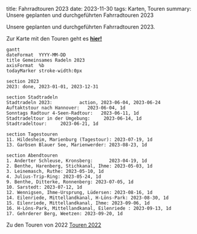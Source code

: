 title: Fahrradtouren 2023
date: 2023-11-30
tags: Karten, Touren
summary: Unsere geplanten und durchgeführten Fahrradtouren 2023

Unsere geplanten und durchgeführten Fahrradtouren 2023.

Zur Karte mit den Touren geht es [**hier!**](https://umap.openstreetmap.de/de/map/adfc-radtouren-2023_38867?scaleControl=false&miniMap=false&scrollWheelZoom=true&zoomControl=true&allowEdit=false&moreControl=false&searchControl=null&tilelayersControl=null&embedControl=null&datalayersControl=false&onLoadPanel=undefined&captionBar=false&datalayers=156544)

``` mermaid
gantt
dateFormat  YYYY-MM-DD
title Gemeinsames Radeln 2023
axisFormat  %b
todayMarker stroke-width:0px

section 2023
2023: done, 2023-01-01, 2023-12-31

section Stadtradeln  
Stadtradeln 2023:          action, 2023-06-04, 2023-06-24
Auftaktstour nach Hannover:   2023-06-04, 1d
Sonntags Radtour 4-Seen-Radtour:   2023-06-11, 1d
Stadtradeltour in der Umgebung:     2023-06-14, 1d
Stadtradeltour:     2023-06-21, 1d

section Tagestouren
11. Hildesheim, Marienburg (Tagestour): 2023-07-19, 1d
13. Garbsen Blauer See, Marienwerder: 2023-08-23, 1d

section Abendtouren
1. Anderter Schleuse, Kronsberg:      2023-04-19, 1d
2. Benthe, Harenberg, Stichkanal, Ihme: 2023-05-03, 1d
3. Leinemasch, Ruthe: 2023-05-10, 1d
4. Julius-Trip-Ring: 2023-05-24, 1d
9. Benthe, Ditterke, Ronnenberg: 2023-07-05, 1d
10. Sarstedt: 2023-07-12, 1d
12. Wennigsen, Ihme-Ursprung, Lüdersen: 2023-08-16, 1d
14. Eilenriede, Mittellandkanal, H-Löns-Park: 2023-08-30, 1d
15. Eilenriede, Mittellandkanal, Ihme: 2023-09-06, 1d
16. H-Löns-Park, Mittellandkanal, Eilenriede : 2023-09-13, 1d
17. Gehrderer Berg, Weetzen: 2023-09-20, 1d

```

Zu den Touren von 2022 [Touren 2022]({filename}/Touren/Fahrradtouren2022.md)

